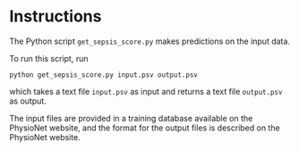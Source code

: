 # Instructions

The Python script `get_sepsis_score.py` makes predictions on the input data.

To run this script, run

```
python get_sepsis_score.py input.psv output.psv
```
which takes a text file `input.psv` as input and returns a text file `output.psv` as output.

The input files are provided in a training database available on the PhysioNet website, and the format for the output files is described on the PhysioNet website.
